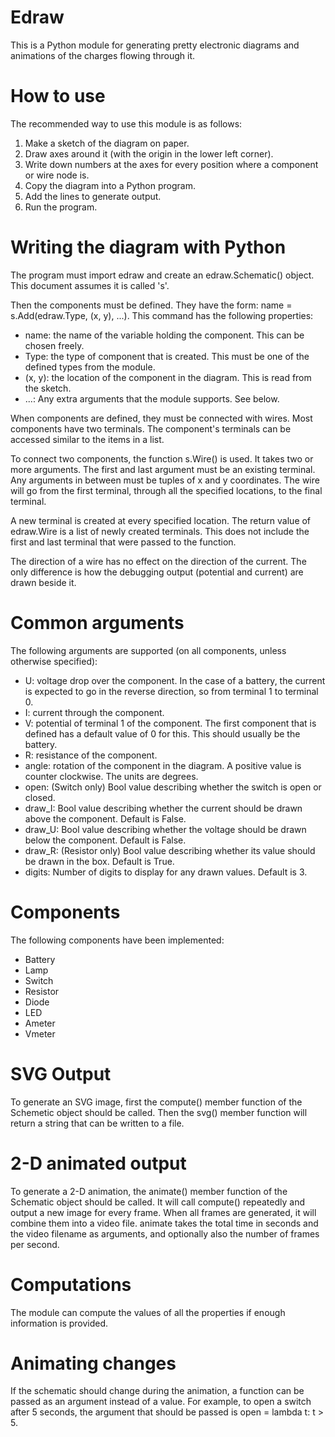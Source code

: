 # Edraw

This is a Python module for generating pretty electronic diagrams and animations of the charges flowing through it.

# How to use

The recommended way to use this module is as follows:

  1. Make a sketch of the diagram on paper.
  1. Draw axes around it (with the origin in the lower left corner).
  1. Write down numbers at the axes for every position where a component or wire node is.
  1. Copy the diagram into a Python program.
  1. Add the lines to generate output.
  1. Run the program.

# Writing the diagram with Python

The program must import edraw and create an edraw.Schematic() object. This document assumes it is called 's'.

Then the components must be defined. They have the form: name = s.Add(edraw.Type, (x, y), ...). This command has the following properties:

  * name: the name of the variable holding the component. This can be chosen freely.
  * Type: the type of component that is created. This must be one of the defined types from the module.
  * (x, y): the location of the component in the diagram. This is read from the sketch.
  * ...: Any extra arguments that the module supports. See below.

When components are defined, they must be connected with wires. Most components have two terminals. The component's terminals can be accessed similar to the items in a list.

To connect two components, the function s.Wire() is used. It takes two or more
arguments. The first and last argument must be an existing terminal. Any
arguments in between must be tuples of x and y coordinates. The wire will go
from the first terminal, through all the specified locations, to the final
terminal.

A new terminal is created at every specified location. The return value of
edraw.Wire is a list of newly created terminals. This does not include the
first and last terminal that were passed to the function.

The direction of a wire has no effect on the direction of the current. The only
difference is how the debugging output (potential and current) are drawn beside
it.

# Common arguments

The following arguments are supported (on all components, unless otherwise specified):

  * U: voltage drop over the component. In the case of a battery, the current is expected to go in the reverse direction, so from terminal 1 to terminal 0.
  * I: current through the component.
  * V: potential of terminal 1 of the component. The first component that is defined has a default value of 0 for this. This should usually be the battery.
  * R: resistance of the component.
  * angle: rotation of the component in the diagram. A positive value is counter clockwise. The units are degrees.
  * open: (Switch only) Bool value describing whether the switch is open or closed.
  * draw\_I: Bool value describing whether the current should be drawn above the component. Default is False.
  * draw\_U: Bool value describing whether the voltage should be drawn below the component. Default is False.
  * draw\_R: (Resistor only) Bool value describing whether its value should be drawn in the box. Default is True.
  * digits: Number of digits to display for any drawn values. Default is 3.

# Components

The following components have been implemented:

  * Battery
  * Lamp
  * Switch
  * Resistor
  * Diode
  * LED
  * Ameter
  * Vmeter

# SVG Output

To generate an SVG image, first the compute() member function of the Schemetic
object should be called. Then the svg() member function will return a string
that can be written to a file.

# 2-D animated output

To generate a 2-D animation, the animate() member function of the Schematic
object should be called. It will call compute() repeatedly and output a new
image for every frame. When all frames are generated, it will combine them into
a video file. animate takes the total time in seconds and the video filename as
arguments, and optionally also the number of frames per second.

# Computations

The module can compute the values of all the properties if enough information is provided.

# Animating changes

If the schematic should change during the animation, a function can be passed
as an argument instead of a value. For example, to open a switch after 5
seconds, the argument that should be passed is open = lambda t: t > 5.
